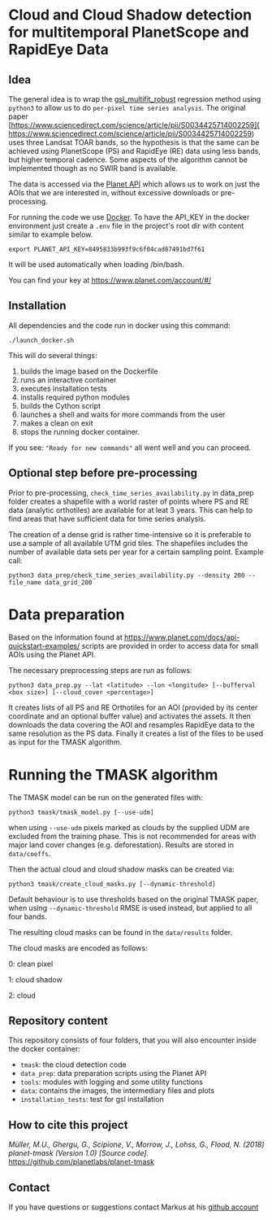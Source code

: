 # Cloud and Cloud Shadow detection for multitemporal PlanetScope and RapidEye Data

## Idea

The general idea is to wrap the [gsl_multifit_robust](https://www.gnu.org/software/gsl/doc/html/lls.html#robust-linear-regression) regression method using
`python3` to allow us to do `per-pixel time series analysis`. The original paper 
[https://www.sciencedirect.com/science/article/pii/S0034425714002259](
https://www.sciencedirect.com/science/article/pii/S0034425714002259) uses
three Landsat TOAR bands, so the hypothesis is that the same can be achieved using
PlanetScope (PS) and RapidEye (RE) data using less bands, but higher temporal cadence.
Some aspects of the algorithm cannot be implemented though as no SWIR band is available.

The data is accessed via the [Planet API](https://www.planet.com/docs/api-quickstart-examples/) which allows us to work on just the
AOIs that we are interested in, without excessive downloads or pre-processing.

For running the code we use [Docker](https://docs.docker.com/develop/).
To have the API_KEY in the docker environment just create a `.env` file
in the project's root dir with content similar to example below.

```
export PLANET_API_KEY=8495833b993f9c6f04cad87491bd7f61
```
It will be used automatically when loading /bin/bash.

You can find your key at https://www.planet.com/account/#/

## Installation

All dependencies and the code run in docker using this command:

```
./launch_docker.sh
```

This will do several things:

1. builds the image based on the Dockerfile
2. runs an interactive container
3. executes installation tests
4. installs required python modules
5. builds the Cython script
6. launches a shell and waits for more commands from the user
7. makes a clean on exit
8. stops the running docker container.

If you see: `"Ready for new commands"` all went well and you can proceed.

## Optional step before pre-processing

Prior to pre-processing, `check_time_series_availability.py` in data_prep
folder creates a shapefile with a world raster of points where PS and RE data
(analytic orthotiles) are available for at leat 3 years. This can help to find
areas that have sufficient data for time series analysis.

The creation of a dense grid is rather time-intensive so it is preferable to use a sample of
all available UTM grid tiles. The shapefiles includes the number of available data
sets per year for a certain sampling point. Example call:

```
python3 data_prep/check_time_series_availability.py --density 200 --file_name data_grid_200
```

# Data preparation

Based on the information found at https://www.planet.com/docs/api-quickstart-examples/
scripts are provided in order to access data for small AOIs using the Planet API.

The necessary preprocessing steps are run as follows:

```
python3 data_prep.py --lat <latitude> --lon <longitude> [--bufferval <box size>] [--cloud_cover <percentage>]
```

It creates lists of all PS and RE Orthotiles for an AOI (provided by its
center coordinate and an optional buffer value) and activates the assets.
It then downloads the data covering the AOI and resamples RapidEye data to the
same resolution as the PS data. Finally it creates a list of the files to be
used as input for the TMASK algorithm.


# Running the TMASK algorithm

The TMASK model can be run on the generated files with:

```
python3 tmask/tmask_model.py [--use-udm]
```

when using `--use-udm` pixels marked as clouds by the supplied UDM are excluded from the
training phase. This is not recommended for areas with major land cover changes (e.g. 
deforestation). Results are stored in `data/coeffs`.

Then the actual cloud and cloud shadow masks can be created via:

```
python3 tmask/create_cloud_masks.py [--dynamic-threshold]
```

Default behaviour is to use thresholds based on the original TMASK paper, when using
`--dynamic-threshold` RMSE is used instead, but applied to all four bands.

The resulting cloud masks can be found in the `data/results` folder.

The cloud masks are encoded as follows:

0: clean pixel

1: cloud shadow

2: cloud

## Repository content

This repository consists of four folders, that you will also encounter inside
the docker container:

* `tmask`: the cloud detection code
* `data_prep`: data preparation scripts using the Planet API
* `tools`: modules with logging and some utility functions
* `data`: contains the images, the intermediary files and plots
* `installation_tests`: test for gsl installation

## How to cite this project

_Müller, M.U., Ghergu, G., Scipione, V., Morrow, J., Lohss, G., Flood, N. (2018) planet-tmask (Version 1.0) [Source code]._ https://github.com/planetlabs/planet-tmask

## Contact

If you have questions or suggestions contact Markus at his [github account](https://github.com/markusuwe)
